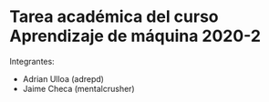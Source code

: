 # Tarea académica del curso Aprendizaje de máquina 2020-2
Integrantes:
* Adrian Ulloa (adrepd)
* Jaime Checa (mentalcrusher)
